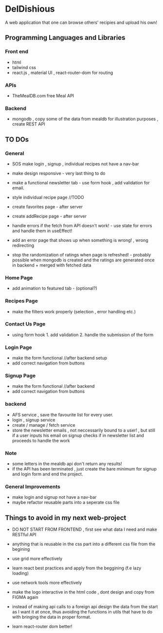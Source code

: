 # DelDishious

A web application that one can browse others' recipies and upload his own!

## Programming Languages and Libraries

### Front end

- html
- tailwind css
- react.js , material UI , react-router-dom for routing

### APIs

- TheMealDB.com free Meal API

### Backend

- mongodb , copy some of the data from mealdb for illustration purposes , create REST API

## TO DOs

### General

- SOS make login , signup , individual recipes not have a nav-bar

- make design responsive - very last thing to do

- make a functional newsletter tab - use form hook , add validation for email.

- style individual recipe page //TODO
- create favorites page - after server
- create addRecipe page - after server

- handle errors if the fetch from API doesn't work! - use state for errors and handle them in useEffect!
- add an error page that shows up when something is wrong! , wrong redirecting

- stop the randomization of ratings when page is refreshed! - probably possible when mongodb is created and the ratings are generated once in backend + merged with fetched data

### Home Page

- add animation to featured tab - (optional?)

### Recipes Page

- make the filters work properly (selection , error handling etc.)

### Contact Us Page

- using form hook 1. add validation 2. handle the submission of the form

### Login Page

- make the form functional //after backend setup
- add correct navigation from buttons

### Signup Page

- make the form functional //after backend
- add correct navigation from buttons

### backend

- AFS service , save the favourite list for every user.
- login , signup service
- create / manage / fetch service
- store the newsletter emails , not neccessarily bound to a user! , but still if a user inputs his email on signup checks if in newsletter list and proceeds to handle the work

### Note

- some letters in the mealdb api don't return any results!
- if the API has been terminated , just create the bare minimum for signup and login form and end the project.

### General Improvements

- make login and signup not have a nav-bar
- maybe refactor reusable parts into a seperate css file

## Things to avoid in my next web-project

- DO NOT START FROM FRONTEND , first see what data I need and make RESTful API

- anything that is reusable in the css part into a different css file from the begining

- use grid more effectively

- learn react best practices and apply from the beggining (f.e lazy loading)

- use network tools more effectively

- make the logo interactive in the html code , dont design and copy from FIGMA again

- instead of making api calls to a foreign api design the data from the start as I want it at once,
  thus avoiding the functions in utils that have to do with bringing the data in proper format.

- learn react-router dom better!

